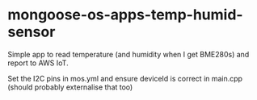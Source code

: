 mongoose-os-apps-temp-humid-sensor
===============

Simple app to read temperature (and humidity when I get BME280s) and report to AWS IoT.

Set the I2C pins in mos.yml and ensure deviceId is correct in main.cpp (should probably externalise that too)
